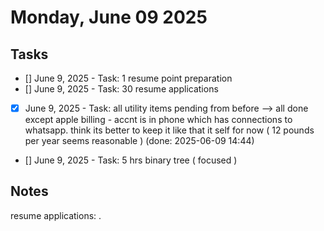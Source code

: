 # Monday, June 09 2025

## Tasks

- [] June 9, 2025 - Task: 1 resume point preparation
- [] June 9, 2025 - Task: 30 resume applications
- [x] June 9, 2025 - Task: all utility items pending from before  --> all done except apple billing - accnt is in phone which has connections to whatsapp. think its better to keep it like that it self for now ( 12 pounds per year seems reasonable ) (done: 2025-06-09 14:44)
- [] June 9, 2025 - Task: 5 hrs binary tree ( focused )

## Notes

resume applications:
. 